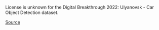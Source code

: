 License is unknown for the Digital Breakthrough 2022: Ulyanovsk - Car Object Detection dataset.

[Source](https://www.kaggle.com/datasets/andrewteplov/car-plate-object-detetcion)